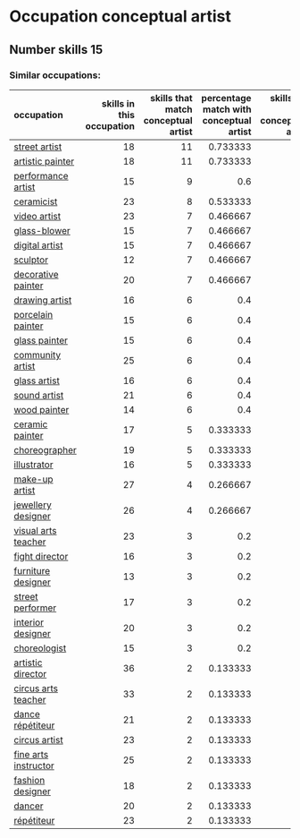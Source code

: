 # Occupation conceptual artist
## Number skills 15
### Similar occupations:
| occupation                                      |   skills in this occupation |   skills that match conceptual artist |   percentage match with conceptual artist |   skills not in conceptual artist |
|:------------------------------------------------|----------------------------:|--------------------------------------:|------------------------------------------:|----------------------------------:|
| [street artist](street_artist.md)               |                          18 |                                    11 |                                  0.733333 |                                 7 |
| [artistic painter](artistic_painter.md)         |                          18 |                                    11 |                                  0.733333 |                                 7 |
| [performance artist](performance_artist.md)     |                          15 |                                     9 |                                  0.6      |                                 6 |
| [ceramicist](ceramicist.md)                     |                          23 |                                     8 |                                  0.533333 |                                15 |
| [video artist](video_artist.md)                 |                          23 |                                     7 |                                  0.466667 |                                16 |
| [glass-blower](glass-blower.md)                 |                          15 |                                     7 |                                  0.466667 |                                 8 |
| [digital artist](digital_artist.md)             |                          15 |                                     7 |                                  0.466667 |                                 8 |
| [sculptor](sculptor.md)                         |                          12 |                                     7 |                                  0.466667 |                                 5 |
| [decorative painter](decorative_painter.md)     |                          20 |                                     7 |                                  0.466667 |                                13 |
| [drawing artist](drawing_artist.md)             |                          16 |                                     6 |                                  0.4      |                                10 |
| [porcelain painter](porcelain_painter.md)       |                          15 |                                     6 |                                  0.4      |                                 9 |
| [glass painter](glass_painter.md)               |                          15 |                                     6 |                                  0.4      |                                 9 |
| [community artist](community_artist.md)         |                          25 |                                     6 |                                  0.4      |                                19 |
| [glass artist](glass_artist.md)                 |                          16 |                                     6 |                                  0.4      |                                10 |
| [sound artist](sound_artist.md)                 |                          21 |                                     6 |                                  0.4      |                                15 |
| [wood painter](wood_painter.md)                 |                          14 |                                     6 |                                  0.4      |                                 8 |
| [ceramic painter](ceramic_painter.md)           |                          17 |                                     5 |                                  0.333333 |                                12 |
| [choreographer](choreographer.md)               |                          19 |                                     5 |                                  0.333333 |                                14 |
| [illustrator](illustrator.md)                   |                          16 |                                     5 |                                  0.333333 |                                11 |
| [make-up artist](make-up_artist.md)             |                          27 |                                     4 |                                  0.266667 |                                23 |
| [jewellery designer](jewellery_designer.md)     |                          26 |                                     4 |                                  0.266667 |                                22 |
| [visual arts teacher](visual_arts_teacher.md)   |                          23 |                                     3 |                                  0.2      |                                20 |
| [fight director](fight_director.md)             |                          16 |                                     3 |                                  0.2      |                                13 |
| [furniture designer](furniture_designer.md)     |                          13 |                                     3 |                                  0.2      |                                10 |
| [street performer](street_performer.md)         |                          17 |                                     3 |                                  0.2      |                                14 |
| [interior designer](interior_designer.md)       |                          20 |                                     3 |                                  0.2      |                                17 |
| [choreologist](choreologist.md)                 |                          15 |                                     3 |                                  0.2      |                                12 |
| [artistic director](artistic_director.md)       |                          36 |                                     2 |                                  0.133333 |                                34 |
| [circus arts teacher](circus_arts_teacher.md)   |                          33 |                                     2 |                                  0.133333 |                                31 |
| [dance répétiteur](dance_répétiteur.md)         |                          21 |                                     2 |                                  0.133333 |                                19 |
| [circus artist](circus_artist.md)               |                          23 |                                     2 |                                  0.133333 |                                21 |
| [fine arts instructor](fine_arts_instructor.md) |                          25 |                                     2 |                                  0.133333 |                                23 |
| [fashion designer](fashion_designer.md)         |                          18 |                                     2 |                                  0.133333 |                                16 |
| [dancer](dancer.md)                             |                          20 |                                     2 |                                  0.133333 |                                18 |
| [répétiteur](répétiteur.md)                     |                          23 |                                     2 |                                  0.133333 |                                21 |
